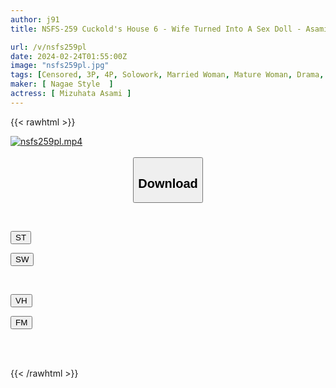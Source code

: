 ```yaml
---
author: j91
title: NSFS-259 Cuckold's House 6 - Wife Turned Into A Sex Doll - Asami Mizuhata

url: /v/nsfs259pl
date: 2024-02-24T01:55:00Z
image: "nsfs259pl.jpg"
tags: [Censored, 3P, 4P, Solowork, Married Woman, Mature Woman, Drama, Cuckold	]
maker: [ Nagae Style  ]
actress: [ Mizuhata Asami ]
---
```



{{< rawhtml >}}

<div class="video" data-videoid="rJKPzbld42fbLBx">
    <a href="javascript:;">
        <img src="/v/nsfs259pl/nsfs259pl.jpg" width="WIDTH" height="HEIGHT" alt="nsfs259pl.mp4" loading="lazy">
    </a>
</div>

<script type="text/javascript" src="https://j91.asia/asset/on-demand-st.js"></script>

<br>
  <link rel="stylesheet" href="https://j91.asia/asset/bs5.css">
  
  <center>
  <button class="btn btn-primary" type="button" data-bs-toggle="collapse" data-bs-target=".multi-collapse" aria-expanded="false" aria-controls="multiCollapseExample1 multiCollapseExample2"><h2>Download</h2></button></center>
</p>
<div class="row">
  <div class="col">
    <div class="collapse multi-collapse" id="multiCollapseExample1">
      <div class="card card-body">
	      	      <br>
<div class="buttons">  
<p><a href="https://streamtape.to/v/rJKPzbld42fbLBx" target="_blank"><button class="btn-hover color-3"><i class="fa fa-download"></i> ST</button></a></p>
<p><a href="https://cdnwish.com/gv7nztdkfwp4" target="_blank"><button class="btn-hover color-2"><i class="fa fa-download"></i> SW</button></a></p></div>
    </div>
  </div>
</div>
  <div class="col">
    <div class="collapse multi-collapse" id="multiCollapseExample2">
      <div class="card card-body">
	      <br>
<div class="buttons">
<p><a href="javascript:;"><button class="btn-hover color-9"><i class="fa fa-download"></i> VH</button></a></p>
<p><a href="javascript:;"><button class="btn-hover color-8"><i class="fa fa-download"></i> FM</button></a></p></div>
<br><br>
      </div>
    </div>
  </div>
</div>

{{< /rawhtml >}}